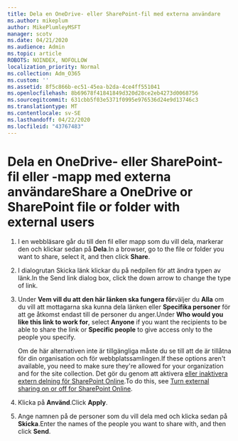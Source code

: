 ```yaml
---
title: Dela en OneDrive- eller SharePoint-fil med externa användare
ms.author: mikeplum
author: MikePlumleyMSFT
manager: scotv
ms.date: 04/21/2020
ms.audience: Admin
ms.topic: article
ROBOTS: NOINDEX, NOFOLLOW
localization_priority: Normal
ms.collection: Adm_O365
ms.custom: ''
ms.assetid: 8f5c866b-ec51-45ea-b2da-4ce4ff551041
ms.openlocfilehash: 8b69678f41841849d320d28ce2eb4273d0068756
ms.sourcegitcommit: 631cbb5f03e5371f0995e976536d24e9d13746c3
ms.translationtype: MT
ms.contentlocale: sv-SE
ms.lasthandoff: 04/22/2020
ms.locfileid: "43767483"
---
```

# <a name="share-a-onedrive-or-sharepoint-file-or-folder-with-external-users"></a><span data-ttu-id="0c91e-102">Dela en OneDrive- eller SharePoint-fil eller -mapp med externa användare</span><span class="sxs-lookup"><span data-stu-id="0c91e-102">Share a OneDrive or SharePoint file or folder with external users</span></span>

1. <span data-ttu-id="0c91e-103">I en webbläsare går du till den fil eller mapp som du vill dela, markerar den och klickar sedan på **Dela**.</span><span class="sxs-lookup"><span data-stu-id="0c91e-103">In a browser, go to the file or folder you want to share, select it, and then click **Share**.</span></span>
    
2. <span data-ttu-id="0c91e-104">I dialogrutan Skicka länk klickar du på nedpilen för att ändra typen av länk.</span><span class="sxs-lookup"><span data-stu-id="0c91e-104">In the Send link dialog box, click the down arrow to change the type of link.</span></span>
    
3. <span data-ttu-id="0c91e-105">Under **Vem vill du att den här länken ska fungera för**väljer du **Alla** om du vill att mottagarna ska kunna dela länken eller **Specifika personer** för att ge åtkomst endast till de personer du anger.</span><span class="sxs-lookup"><span data-stu-id="0c91e-105">Under **Who would you like this link to work for**, select **Anyone** if you want the recipients to be able to share the link or **Specific people** to give access only to the people you specify.</span></span> 
    
    <span data-ttu-id="0c91e-106">Om de här alternativen inte är tillgängliga måste du se till att de är tillåtna för din organisation och för webbplatssamlingen.</span><span class="sxs-lookup"><span data-stu-id="0c91e-106">If these options aren't available, you need to make sure they're allowed for your organization and for the site collection.</span></span> <span data-ttu-id="0c91e-107">Det gör du genom att aktivera [eller inaktivera extern delning för SharePoint Online](https://go.microsoft.com/fwlink/?linkid=866426).</span><span class="sxs-lookup"><span data-stu-id="0c91e-107">To do this, see [Turn external sharing on or off for SharePoint Online](https://go.microsoft.com/fwlink/?linkid=866426).</span></span>
    
4. <span data-ttu-id="0c91e-108">Klicka på **Använd**.</span><span class="sxs-lookup"><span data-stu-id="0c91e-108">Click **Apply**.</span></span>
    
5. <span data-ttu-id="0c91e-109">Ange namnen på de personer som du vill dela med och klicka sedan på **Skicka**.</span><span class="sxs-lookup"><span data-stu-id="0c91e-109">Enter the names of the people you want to share with, and then click **Send**.</span></span>
    

